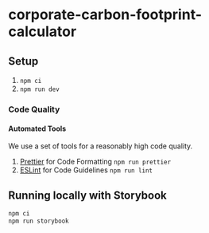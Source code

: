 # corporate-carbon-footprint-calculator

## Setup

1. `npm ci`
2. `npm run dev`

### Code Quality

#### Automated Tools

We use a set of tools for a reasonably high code quality.

1. [Prettier](https://prettier.io/) for Code Formatting `npm run prettier`
2. [ESLint](https://eslint.org/) for Code Guidelines `npm run lint`
<!-- 3. [TypeScript](https://www.typescriptlang.org/) for Static Type Checking (done by Next)

These checks are also run on every merge request, and each of these must pass for the MR to be mergable. -->

## Running locally with Storybook

```sh
npm ci
npm run storybook
```
